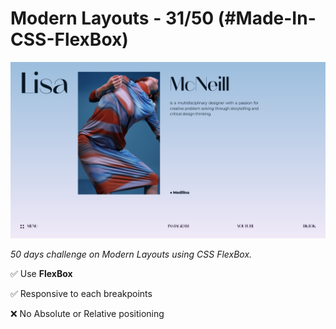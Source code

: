 # Modern Layouts - 31/50 (#Made-In-CSS-FlexBox)

![Screenshot](/asstes/screenshot/layout-31-screenshot.png)

_50 days challenge on Modern Layouts using CSS FlexBox._

✅ Use **FlexBox**

✅ Responsive to each breakpoints

❌ No Absolute or Relative positioning
